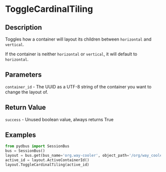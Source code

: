# ToggleCardinalTiling

## Description
Toggles how a container will layout its children between `horizontal` and `vertical`.

If the container is neither `horizontal` or `vertical`, it will default to `horizontal`.

## Parameters
`container_id` - The UUID as a UTF-8 string of the container you want to change the layout of.

## Return Value
`success` - Unused boolean value, always returns True

## Examples
```python
from pydbus import SessionBus
bus = SessionBus()
layout = bus.get(bus_name='org.way-cooler', object_path='/org/way_cooler/Layout')
active_id = layout.ActiveContainerId()
layout.ToggleCardinalTiling(active_id)
```
